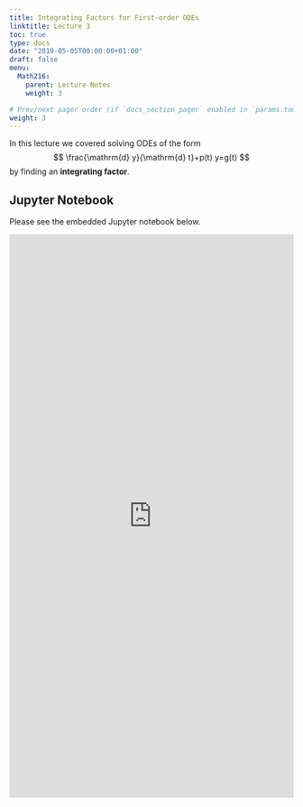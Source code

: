 ```yaml
---
title: Integrating Factors for First-order ODEs
linktitle: Lecture 3
toc: true
type: docs
date: "2019-05-05T00:00:00+01:00"
draft: false
menu:
  Math216:
    parent: Lecture Notes
    weight: 3

# Prev/next pager order (if `docs_section_pager` enabled in `params.toml`)
weight: 3
---
```

In this lecture we covered solving ODEs of the form
$$
\frac{\mathrm{d} y}{\mathrm{d} t}+p(t) y=g(t)
$$
by finding an **integrating factor**.

## Jupyter Notebook
Please see the embedded Jupyter notebook below.

<iframe
      src="https://nbviewer.jupyter.org/github/bilman/Math216ODE/blob/master/216Lecture3.ipynb"
      width="100%"
      height="1000px"
      style="border:none;">
    </iframe>
